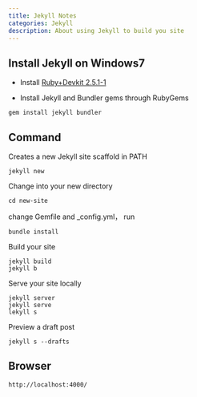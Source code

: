 ```yaml
---
title: Jekyll Notes
categories: Jekyll
description: About using Jekyll to build you site
---
```


## Install Jekyll on Windows7

- Install [Ruby+Devkit 2.5.1-1](https://rubyinstaller.org/downloads/)

- Install Jekyll and Bundler gems through RubyGems

```
gem install jekyll bundler
```  

## Command

Creates a new Jekyll site scaffold in PATH

```
jekyll new
```

Change into your new directory

```
cd new-site
```

change Gemfile and _config.yml，  run

```
bundle install
```

Build your site

```
jekyll build  
jekyll b
```

Serve your site locally

```
jekyll server
jekyll serve
lekyll s
```

Preview a draft post

```
jekyll s --drafts
```

## Browser

```
http://localhost:4000/
```